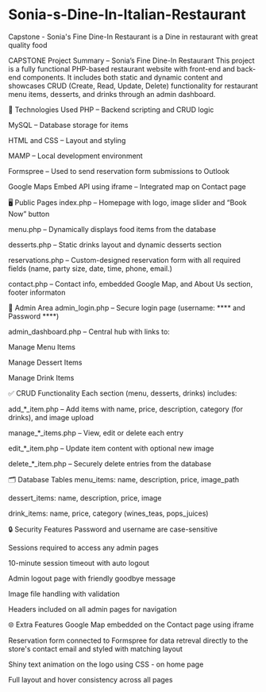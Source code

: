 # Sonia-s-Dine-In-Italian-Restaurant
Capstone - Sonia's Fine Dine-In Restaurant is a Dine in restaurant with great quality food

CAPSTONE Project Summary – Sonia’s Fine Dine-In Restaurant
This project is a fully functional PHP-based restaurant website with front-end and back-end components. It includes both static and dynamic content and showcases CRUD (Create, Read, Update, Delete) functionality for restaurant menu items, desserts, and drinks
through an admin dashboard.

🔧 Technologies Used
PHP – Backend scripting and CRUD logic

MySQL – Database storage for items

HTML and CSS – Layout and styling

MAMP – Local development environment

Formspree – Used to send reservation form submissions to Outlook

Google Maps Embed API using iframe – Integrated map on Contact page


🖥️ Public Pages
index.php – Homepage with logo, image slider and “Book Now” button

menu.php – Dynamically displays food items from the database

desserts.php – Static drinks layout and dynamic desserts section

reservations.php – Custom-designed reservation form with all required fields (name, party size, date, time, phone, email.)

contact.php – Contact info, embedded Google Map, and About Us section, footer informaton


🔐 Admin Area
admin_login.php – Secure login page (username: **** and Password ****)

admin_dashboard.php – Central hub with links to:

Manage Menu Items

Manage Dessert Items

Manage Drink Items


✅ CRUD Functionality
Each section (menu, desserts, drinks) includes:

add_*_item.php – Add items with name, price, description, category (for drinks), and image upload

manage_*_items.php – View, edit or delete each entry

edit_*_item.php – Update item content with optional new image

delete_*_item.php – Securely delete entries from the database


🗂️ Database Tables
menu_items: name, description, price, image_path

dessert_items: name, description, price, image

drink_items: name, price, category (wines_teas, pops_juices)


🔒 Security Features
Password and username are case-sensitive

Sessions required to access any admin pages

10-minute session timeout with auto logout

Admin logout page with friendly goodbye message

Image file handling with validation

Headers included on all admin pages for navigation


🌐 Extra Features
Google Map embedded on the Contact page using iframe

Reservation form connected to Formspree for data retreval directly to the store's contact email and styled with matching layout

Shiny text animation on the logo using CSS - on home page

Full layout and hover consistency across all pages







